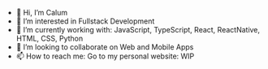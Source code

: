 - 👋 Hi, I’m Calum 
- 👀 I’m interested in Fullstack Development
- 🌱 I’m currently working with: JavaScript, TypeScript, React, ReactNative, HTML, CSS, Python 
- 💞️ I’m looking to collaborate on Web and Mobile Apps
- 📫 How to reach me: Go to my personal website: WIP

<!---
Calum09/Calum09 is a ✨ special ✨ repository because its `README.md` (this file) appears on your GitHub profile.
You can click the Preview link to take a look at your changes.
--->
